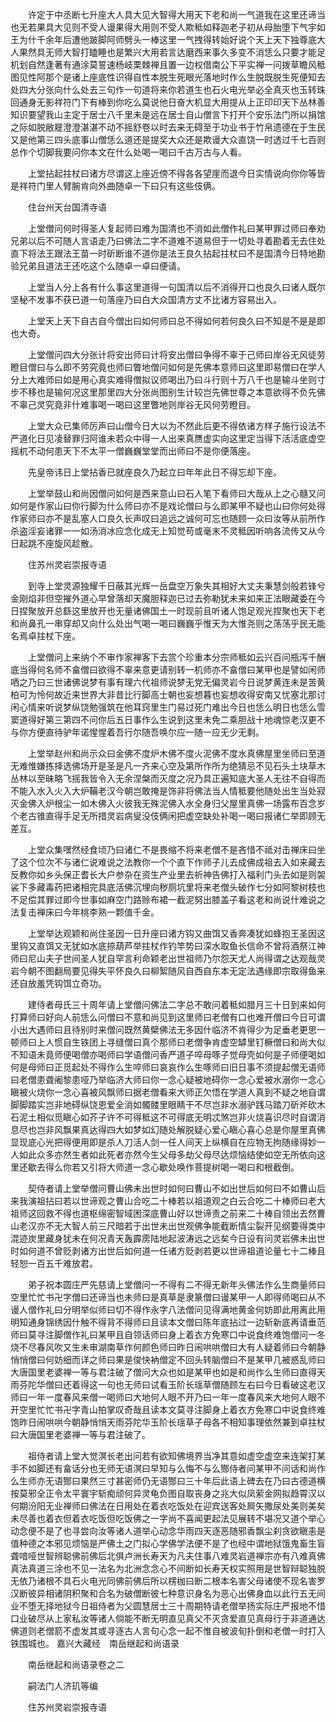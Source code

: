 <!-- { "loadSidebar": true } -->
　　许定于中丞断七升座大人具大见大智得大用天下老和尚一气道我在这里还谛当也无若果具大见则不受人谩果得大用则不受人欺秪如释迦老子初从母胎堕下气宇如王为什千余年后遭他跛脚阿师劈头一棒这里一气拽得转始好说个天上天下独尊底大人果然具无师大智打瞌睡也是繁兴大用若言达磨西来事久多变不消恁么只要才能足机划自然逢著有通涂莫誓速杨岐栗棘禅且置一边权借南公下平实禅一问拨草瞻风秪图见性阿那个是诸上座底性识得自性本脱生死眼光落地时作么生脱既脱生死便知去处四大分张向什么处去三句作一句道将来你若道生也石火电光举必全真灭也玉转珠回通身无影祥符门下有棒到你吃么莫说他日奋大机显大用提从上正印印天下丛林善知识要望我山主定于居士八千里未是远在居士自山僧言下打开个安乐法门所以捐馆之际如脱敝屣澄澄湛湛不动不摇舒卷以时去来无碍至于功业书于竹帛遗德在于生民又是他第三四头底事山僧恁么道还是提奖大众还是欺谩大众直饶一时透过千七百则总作个切脚我要问你本文在什么处喝一喝曰千古万古与人看。

　　上堂拈起拄杖曰诸方尽谓这上座近傍不得各各望崖而退今日实情说向你你等皆是祥符门里人臂腕肯向外曲随卓一下曰只有这些伎俩。

　　住台州天台国清寺语

　　上堂僧问何时得圣人复起师曰难为国清也不消如此僧作礼曰某甲罪过师曰奉劝兄弟以后不可随人言语走乃曰佛法二字不道难不道易但于一切处寻着勘着无去住处直下将法王跟法王苗一时斫断谁不道你是法王良久拈起拄杖曰不是国清今日特地勘验兄弟且道法王还吃这个么随卓一卓曰便请。

　　上堂当人分上各有什么事这里道得一句国清以后不消得开口也良久曰诸人既尔坚秘不发事不获已道一句落座乃曰白大众国清方丈不比诸方容易出入。

　　上堂天上天下自古自今僧出曰如何师曰总不得如何若何良久曰不知是不是是即也大奇。

　　上堂僧问四大分张计将安出师曰计将安出僧曰争得不辜于己师曰岸谷无风徒劳瞪目僧曰与么即不劳究竟也师曰瞥地僧问如何是先佛本意师曰这里即易僧曰在学人分上大难师曰如是用心真实难得僧拟议师喝出乃曰斗行则十万八千也是输斗坐则寸步不移也是输何况这里那里四大分张尚图别生计较岂先佛世尊之本意欲得不负先佛不辜己灵究竟非什难事喝一喝曰这里瞥地则岸谷无风何劳瞪目。

　　上堂大众已集师厉声曰山僧今日大以为不然此后更不得依诸方样子施行设法不严道化日见凌替罪归阿谁未若众中得一人出来真赝虚实向这里定当得下活活底虚空摇杌不动何患天下不太平一僧巍巍堂堂而出师曰不是你便落座。

　　先皇帝讳日上堂拈香已就座良久乃起立曰年年此日不得忘却下座。

　　上堂举鼓山和尚因僧问如何是西来意山曰石人笔下看师曰大哉从上之心髓又问如何是作家山曰你行脚为什么师曰亦不是戏论僧曰与么即某甲不疑也山曰你何处得作家师曰亦不是乱塞人口良久长声叹曰追远之诚何可忘也随顾一众曰汝等从前所作杀盗淫妄诸罪一一如汤消冰应念化成无上知觉苟或毫末不灵秪因听响各流传又从今日起跳不座旋风趁散。

　　住苏州灵岩崇报寺语

　　到寺上堂灵源独耀千日蔽其光辉一岳盘空万象失其相好大丈夫秉慧剑般若锋兮金刚焰非但空摧外道心早曾落却天魔胆释迦已过去弥勒犹未来如来正法眼藏委在今日捏聚放开总繇这里放开也无量诸佛国土一时现前且听诸人饱足观光捏聚也天下老和尚鼻孔一串穿却又向什么处出气喝一喝曰巍巍乎惟天为大惟尧则之荡荡乎民无能名焉卓拄杖下座。

　　上堂僧问上来纳个不审作家禅客下去赏个珍重本分宗师秪如云兴百问瓶泻千酬底当得何名师不畣僧曰欲得不辜来意更请别转一机师亦不畣僧曰某甲也是譬如闲师哂之乃曰三世诸佛说梦有事有理六代祖师说梦无党无偏灵岩今日说梦黄连未是苦黄柏可为怜何故近来世界大非昔比行脚高士朝也妄想暮也妄想收得安南又忧塞北那讨闲心情来听说梦纵饶勉强筑在他耳窍里生门易过死门难出今日也恁么明日也恁么雪窦道得好第三第四不问你后五日事作么生说到这里未免二乘胆战十地魂惊老汉更不与你方便直待驴年诺惺惺着吾行尔随吾唤尔应一随一应无少无剩。

　　上堂举赵州和尚示众曰金佛不度炉木佛不度火泥佛不度水真佛屋里坐师曰至道无难惟嫌拣择选佛场开是圣是凡一齐来心空及第所作所为绝猜忌不见石头土块草木丛林以至昧略飞摇我皆令入无余涅槃而灭度之况乃具正遍知底大圣人无往不自得而不能入水入火入大炉鞴老汉今朝岂敢掩是饰非将佛法当人情秪要他随处出生当处寂灭金佛入炉根尘一如木佛入火彼我无殊泥佛入水全身归父屋里真佛一场露布百念岁个老古锥直得手足无所措灵岩病叟没伎俩闲把虚空缺处补喝一喝曰报诸仁举即顾无差互。

　　上堂众集嘿然经食顷乃曰诸仁不是畏缩不将来老僧不是吝惜不祗对击禅床曰坐了这个位次不与诸仁说难说之法教你一个个直下作师子儿去成佛成祖去入如来藏去反教你如乡头保正耆长大户参杂在资生产业里去祈神告佛打入福利门头去如是则袈裟下多藏毒药把诸相完具底活佛沉埋向秽厕坑里将来老僧头破作七分如阿黎树枝也不足偿其罪过即今世事如麻空门路赊布裙一截泥努出膝盖子看这老和尚说什难说之法复击禅床曰今年桃李熟一颗值千金。

　　上堂举达观颖和尚住圣因一日升座曰诸方钩又曲饵又香奔凑犹如蜂抱王圣因这里钩又直饵又无犹如水底捺葫芦举拄杖作钓竿势曰深水取鱼长信命不曾将酒祭江神师曰尼山夫子世间圣人犹自罕言利命颖老出世祖师乃尔怨天尤人尚得谓之达观哉灵岩今朝不图翻局要见得失平怀良久曰柳絮随风自西自东本无定法遇缘即宗取得鱼来还自放羞凭钩饵立奇功。

　　建侍者母氏三十周年请上堂僧问佛法二字总不敢问着秪如腊月三十日到来如何打算师曰好向人前恁么问僧曰不意和尚见到这里师曰老僧有口也难开僧曰今日可谓小出大遇师曰且待别时来僧问既然黄檗佛法无多因什临济不肯得少为足垂老更思一顿师曰上人惯自生铁团上寻缝僧曰真个那师曰老僧争肯虚空罅里钉橛僧曰和尚大似不知语未竟师便喝僧亦喝师曰学语僧问香严道子啐母啄子觉母壳如何是子师便喝如何是母师曰正觅起处不得作么生啐师曰哀哀作么生啄师曰旧日事不须提起僧无语师曰老僧患聋阇黎患哑乃举临济大师曰你一念心疑被地碍你一念心爱被水溺你一念心瞋被火烧你一念心喜被风飘师曰据老僧看来大师正欠悟在学道人真到不疑之地自谓脚脚踏实岂非地碍纵饶恩爱全消如髑髅里眼睛干不尽岂非水溺驴践马踏刀斫斧砍木石泥土相似觅瞋心如芥子许不可得秪这不可得底无明忒煞岂非火烧喜识尽时自谓消息尽也岂非风飘果真达得四大如梦如幻随处解脱疑心爱心瞋心喜心总是你屋里真佛显现底心光把得便用即是杀人刀活人剑一任人间天上纵横自在应物无拘随缘得妙一人如此众多亦然生者如此死者亦然今生父母多劫父母尽达烦恼结使如空无所依向这里还歇去得么你若又引将大师道一念心歇处唤作菩提树喝一喝曰和根截倒。

　　契侍者请上堂举僧问曹山佛未出世时如何曰曹山不如出世后如何曰不如曹山后来我演祖拈曰若以世谛观之曹山合吃二十棒若以祖道观之白云合吃二十棒师曰老大祖师这回救不得也道枢绵密智域困深底曹山好以世谛责之前来二十棒自领出去然曹山老汉亦不无大智人前三尺暗若于出世未出世观佛争能截断情尘裂开见纲要得类中混迹炭里藏身犹未在何况青天轰霹雳陆地起波涛远之远矣今日设有问灵岩佛未出世时如何道不曾贬剥诸方出世后如何道一任诸方贬剥若更以世谛祖道论量七十二棒且轻恕一百五千难放君。

　　弟子祝本圆庄严先慈请上堂僧问一不得有二不得无新年头佛法作么生商量师曰空里忙忙书卍字僧曰还谛当也未师曰是真草是隶篆僧曰谩某甲一人即得师喝曰从不谩人僧作礼曰分明举似师曰切不得作永字八法僧问见得满地黄金何妨即此用离此用明知通身锦绣因什触不得背不得师曰且读本文僧曰陈年底拈过一边斩新底再请垂范师曰莫寻注脚僧作礼曰某甲且自领话师曰身上着衣方免寒口中说食终难饱僧问一冬烧不尽春风吹又生未审湖南草作何颜色师曰昨日闹哄哄僧曰大有人疑着师曰今朝静悄悄僧曰何妨细而详之师曰果是俊快衲僧定不回头转脑僧曰不是某甲几被惑乱师曰大唐国里老婆禅一等与君注破了僧问大众也如是某甲也如是和尚作么生师曰直得天雨芬陀华僧曰还着得这一句也无师曰试看玉阶长瑶草僧随顾左右曰今日看破这老汉师曰一年一度春风来僧一喝师曰大地何人眼不开乃曰一年一度春风来大地何人眼不开空里忙忙书卍字青山拍掌叹奇哉且读本文莫寻注脚身上着衣方免寒口中说食终难饱昨日闹哄哄今朝静悄悄天雨芬陀华玉阶长瑶草子母各不相知事理依然兼到卓拄杖曰大唐国里老婆禅一等与君注破了。

　　祖侍者请上堂大觉溟长老出问若有欲知佛境界当净其意如虚空虚空来连架打某手不如脚还有畣话分也无师无语溟曰早知与么悔不与么酂侍者问某甲不问话和尚作么生师亦无语酂曰果然三寸甚密师仍无语酂曰三十年后此语上碑去在乃曰古德道横按莫邪全正令太平寰宇斩痴顽何异灵龟负图自取丧身之兆大似凤萦金网拟趋霄汉以何期汾阳无业禅师曰佛法在日用处在着衣吃饭处在迎宾送客处屙矢撒尿处美则美矣未尽善也着衣但着衣吃饭但吃饭佛之一字尚不喜闻更起法见展转不堪况又道个举心动念便不是了也寻尝向汝等诸人道举心动念华雨四天逐恶随邪香飘尘刹贪欲瞋恚是值种德之本邪见烦恼是严佛土之门拟心学佛学法便不是了也经中谓地狱饿鬼畜生盲聋喑哑世智辨聪佛前佛后北俱卢洲长寿天为凡夫住事八难灵岩道禅宗亦有八难真佛真法真道三涂也不见一法名为北洲念念心不间断如长寿天权实照用是世智辩聪独脱无依乃诸根不具石火电光同佛前佛后所以楞枷曰断二根本名害父母诸使不现名害罗汉断彼异相诸阴积聚和合名为破僧断彼七种意识身名为恶心出佛身血以此行五无间业不堕无择地狱今日祖侍者为父圆慧居士三十周期特请老僧举扬实际庄严报地不惜口业破尽从上家私汝等诸人倘能不断无明直见真父不灭贪爱直见真母行于非道通达佛道则老僧箭不虚发其或寻逐古人言句心念一起不惟自被波旬扑倒和老僧一时打入铁围城也。
嘉兴大藏经　南岳继起和尚语录


　　南岳继起和尚语录卷之二

　　嗣法门人济玑等编

　　住苏州灵岩崇报寺语

